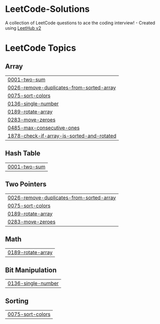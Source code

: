 # LeetCode-Solutions
A collection of LeetCode questions to ace the coding interview! - Created using [LeetHub v2](https://github.com/arunbhardwaj/LeetHub-2.0)

<!---LeetCode Topics Start-->
# LeetCode Topics
## Array
|  |
| ------- |
| [0001-two-sum](https://github.com/varchasv2005/LeetCode-Solutions/tree/master/0001-two-sum) |
| [0026-remove-duplicates-from-sorted-array](https://github.com/varchasv2005/LeetCode-Solutions/tree/master/0026-remove-duplicates-from-sorted-array) |
| [0075-sort-colors](https://github.com/varchasv2005/LeetCode-Solutions/tree/master/0075-sort-colors) |
| [0136-single-number](https://github.com/varchasv2005/LeetCode-Solutions/tree/master/0136-single-number) |
| [0189-rotate-array](https://github.com/varchasv2005/LeetCode-Solutions/tree/master/0189-rotate-array) |
| [0283-move-zeroes](https://github.com/varchasv2005/LeetCode-Solutions/tree/master/0283-move-zeroes) |
| [0485-max-consecutive-ones](https://github.com/varchasv2005/LeetCode-Solutions/tree/master/0485-max-consecutive-ones) |
| [1878-check-if-array-is-sorted-and-rotated](https://github.com/varchasv2005/LeetCode-Solutions/tree/master/1878-check-if-array-is-sorted-and-rotated) |
## Hash Table
|  |
| ------- |
| [0001-two-sum](https://github.com/varchasv2005/LeetCode-Solutions/tree/master/0001-two-sum) |
## Two Pointers
|  |
| ------- |
| [0026-remove-duplicates-from-sorted-array](https://github.com/varchasv2005/LeetCode-Solutions/tree/master/0026-remove-duplicates-from-sorted-array) |
| [0075-sort-colors](https://github.com/varchasv2005/LeetCode-Solutions/tree/master/0075-sort-colors) |
| [0189-rotate-array](https://github.com/varchasv2005/LeetCode-Solutions/tree/master/0189-rotate-array) |
| [0283-move-zeroes](https://github.com/varchasv2005/LeetCode-Solutions/tree/master/0283-move-zeroes) |
## Math
|  |
| ------- |
| [0189-rotate-array](https://github.com/varchasv2005/LeetCode-Solutions/tree/master/0189-rotate-array) |
## Bit Manipulation
|  |
| ------- |
| [0136-single-number](https://github.com/varchasv2005/LeetCode-Solutions/tree/master/0136-single-number) |
## Sorting
|  |
| ------- |
| [0075-sort-colors](https://github.com/varchasv2005/LeetCode-Solutions/tree/master/0075-sort-colors) |
<!---LeetCode Topics End-->